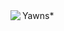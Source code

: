 <img align="left" src="https://github.com/romarcastro/romarcastro/assets/122733274/31782523-7937-4947-9213-915532988639">
Yawns*
<!--![8bit-cute](https://github.com/romarcastro/romarcastro/assets/122733274/31782523-7937-4947-9213-915532988639)

**romarcastro/romarcastro** is a ✨ _special_ ✨ repository because its `README.md` (this file) appears on your GitHub profile.
### Hi there 👋
Here are some ideas to get you started:

- 🔭 I’m currently working on ...
- 🌱 I’m currently learning ...
- 👯 I’m looking to collaborate on ...
- 🤔 I’m looking for help with ...
- 💬 Ask me about ...
- 📫 How to reach me: ...
- 😄 Pronouns: ...
- ⚡ Fun fact: ...
-->
